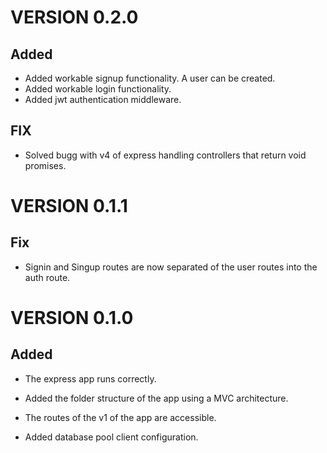 # VERSION 0.2.0

## Added

- Added workable signup functionality. A user can be created.
- Added workable login functionality.
- Added jwt authentication middleware.

## FIX

- Solved bugg with v4 of express handling controllers that return void promises.

# VERSION 0.1.1

## Fix

- Signin and Singup routes are now separated of the user routes into the auth route.

# VERSION 0.1.0

## Added

- The express app runs correctly.

* Added the folder structure of the app using a MVC architecture.

- The routes of the v1 of the app are accessible.

* Added database pool client configuration.
